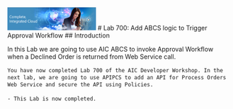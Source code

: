 <img class="float-right" src="images/j2c-logo.png" width="200">
# Lab 700: Add ABCS logic to Trigger Approval Workflow 
## Introduction

In this Lab we are going to use AIC ABCS to invoke Approval Workflow when a Declined Order is returned from Web Service call.

```
You have now completed Lab 700 of the AIC Developer Workshop. In the next lab, we are going to use APIPCS to add an API for Process Orders Web Service and secure the API using Policies.

- This Lab is now completed.


